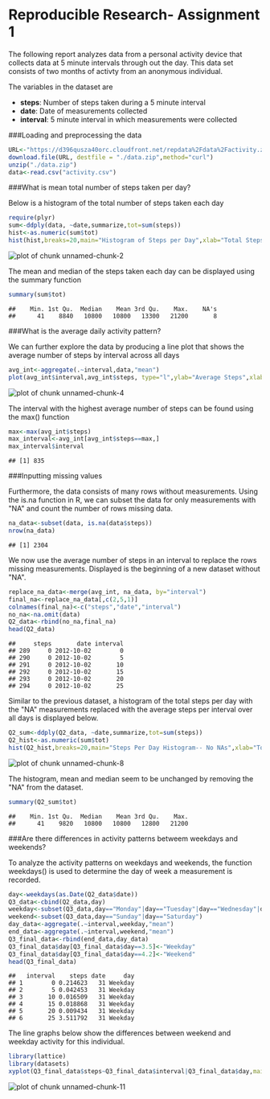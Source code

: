 Reproducible Research- Assignment 1
========================================================

The following report analyzes data from a personal activity device that collects data at 5 minute intervals through out the day. This data set consists of two months of activty from an anonymous individual. 

The variables in the dataset are 

- **steps**: Number of steps taken during a 5 minute interval
- **date**: Date of measurements collected
- **interval**: 5 minute interval in which measurements were collected

###Loading and preprocessing the data


```r
URL<-"https://d396qusza40orc.cloudfront.net/repdata%2Fdata%2Factivity.zip"
download.file(URL, destfile = "./data.zip",method="curl")
unzip("./data.zip")
data<-read.csv("activity.csv")
```

###What is mean total number of steps taken per day?

Below is a histogram of the total number of steps taken each day

```r
require(plyr)
sum<-ddply(data, ~date,summarize,tot=sum(steps))
hist<-as.numeric(sum$tot)
hist(hist,breaks=20,main="Histogram of Steps per Day",xlab="Total Steps per Day")
```

![plot of chunk unnamed-chunk-2](figure/unnamed-chunk-2.png) 

The mean and median of the steps taken each day can be displayed using the summary function

```r
summary(sum$tot)
```

```
##    Min. 1st Qu.  Median    Mean 3rd Qu.    Max.    NA's 
##      41    8840   10800   10800   13300   21200       8
```

###What is the average daily activity pattern?

We can further explore the data by producing a line plot that shows the average number of steps by interval across all days


```r
avg_int<-aggregate(.~interval,data,"mean")
plot(avg_int$interval,avg_int$steps, type="l",ylab="Average Steps",xlab="Interval",main="Average Steps During Interval")
```

![plot of chunk unnamed-chunk-4](figure/unnamed-chunk-4.png) 

The interval with the highest average number of steps can be found using the max() function


```r
max<-max(avg_int$steps)
max_interval<-avg_int[avg_int$steps==max,]
max_interval$interval
```

```
## [1] 835
```

###Inputting missing values

Furthermore, the data consists of many rows without measurements. Using the is.na function in R, we can subset the data for only measurements with "NA" and count the number of rows missing data.


```r
na_data<-subset(data, is.na(data$steps))
nrow(na_data)
```

```
## [1] 2304
```

We now use the average number of steps in an interval to replace the rows missing measurements. Displayed is the beginning of a new dataset without "NA".


```r
replace_na_data<-merge(avg_int, na_data, by="interval")
final_na<-replace_na_data[,c(2,5,1)]
colnames(final_na)<-c("steps","date","interval")
no_na<-na.omit(data)
Q2_data<-rbind(no_na,final_na)
head(Q2_data)
```

```
##     steps       date interval
## 289     0 2012-10-02        0
## 290     0 2012-10-02        5
## 291     0 2012-10-02       10
## 292     0 2012-10-02       15
## 293     0 2012-10-02       20
## 294     0 2012-10-02       25
```

Similar to the previous dataset, a histogram of the total steps per day with the "NA" measurements replaced with the average steps per interval over all days is displayed below.


```r
Q2_sum<-ddply(Q2_data, ~date,summarize,tot=sum(steps))
Q2_hist<-as.numeric(sum$tot)
hist(Q2_hist,breaks=20,main="Steps Per Day Histogram-- No NAs",xlab="Total Steps per Day")
```

![plot of chunk unnamed-chunk-8](figure/unnamed-chunk-8.png) 

The histogram, mean and median seem to be unchanged by removing the "NA" from the dataset.


```r
summary(Q2_sum$tot)
```

```
##    Min. 1st Qu.  Median    Mean 3rd Qu.    Max. 
##      41    9820   10800   10800   12800   21200
```

###Are there differences in activity patterns betweem weekdays and weekends?

To analyze the activity patterns on weekdays and weekends, the function weekdays() is used to determine the day of week a measurement is recorded. 

```r
day<-weekdays(as.Date(Q2_data$date))
Q3_data<-cbind(Q2_data,day)
weekday<-subset(Q3_data,day=="Monday"|day=="Tuesday"|day=="Wednesday"|day=="Thursday"|day=="Friday")
weekend<-subset(Q3_data,day=="Sunday"|day=="Saturday")
day_data<-aggregate(.~interval,weekday,"mean")
end_data<-aggregate(.~interval,weekend,"mean")
Q3_final_data<-rbind(end_data,day_data)
Q3_final_data$day[Q3_final_data$day==3.5]<-"Weekday"
Q3_final_data$day[Q3_final_data$day==4.2]<-"Weekend"
head(Q3_final_data)
```

```
##   interval    steps date     day
## 1        0 0.214623   31 Weekday
## 2        5 0.042453   31 Weekday
## 3       10 0.016509   31 Weekday
## 4       15 0.018868   31 Weekday
## 5       20 0.009434   31 Weekday
## 6       25 3.511792   31 Weekday
```

The line graphs below show the differences between weekend and weekday activity for this individual.


```r
library(lattice)
library(datasets)
xyplot(Q3_final_data$steps~Q3_final_data$interval|Q3_final_data$day,main="Average Steps by Interval-- Weekday Over Weekend",xlab="Interval",ylab="Steps",type="l",layout=c(1,2))
```

![plot of chunk unnamed-chunk-11](figure/unnamed-chunk-11.png) 
